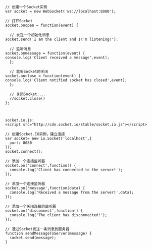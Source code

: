     // 创建一个Socket实例
    var socket = new WebSocket('ws://localhost:8080'); 
    
    // 打开Socket 
    socket.onopen = function(event) { 
    
      // 发送一个初始化消息
    socket.send('I am the client and I\'m listening!'); 
    
      // 监听消息
    socket.onmessage = function(event) { 
    console.log('Client received a message',event); 
      }; 
    
      // 监听Socket的关闭
    socket.onclose = function(event) { 
    console.log('Client notified socket has closed',event); 
      }; 
    
      // 关闭Socket.... 
      //socket.close() 
    };
    
    
    
    socket.io.js:
    <script src="http://cdn.socket.io/stable/socket.io.js"></script>
    
    // 创建Socket.IO实例，建立连接
    var socket= new io.Socket('localhost',{ 
      port: 8080 
    }); 
    socket.connect(); 
    
    // 添加一个连接监听器
    socket.on('connect',function() { 
      console.log('Client has connected to the server!'); 
    });
    
    // 添加一个连接监听器
    socket.on('message',function(data) { 
      console.log('Received a message from the server!',data); 
    });
    
    // 添加一个关闭连接的监听器
    socket.on('disconnect',function() { 
      console.log('The client has disconnected!'); 
    }); 
    
    // 通过Socket发送一条消息到服务器
    function sendMessageToServer(message) { 
      socket.send(message); 
    }